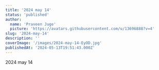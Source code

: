 ```yaml
---
title: '2024 may 14'
status: 'published'
author:
  name: 'Praveen Juge'
  picture: 'https://avatars.githubusercontent.com/u/13696888?v=4'
slug: '2024-may-14'
description: ''
coverImage: '/images/2024-may-14-EyOD.jpg'
publishedAt: '2024-05-13T19:51:43.000Z'
---
```


2024 may 14